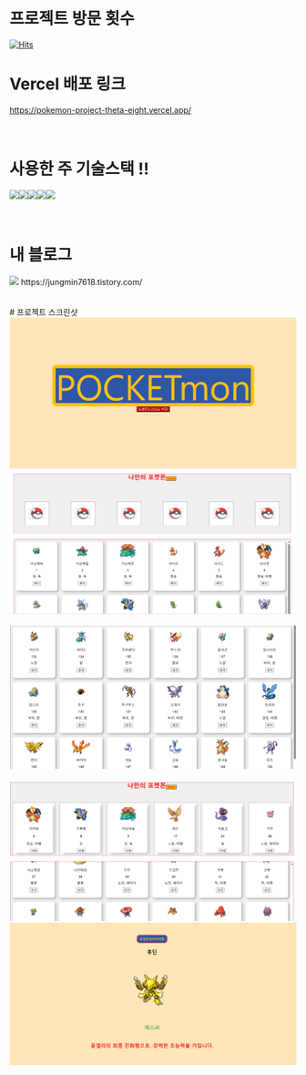

# 프로젝트 방문 횟수
[![Hits](https://hits.seeyoufarm.com/api/count/incr/badge.svg?url=https%3A%2F%2Fpokemon-project-theta-eight.vercel.app&count_bg=%2379C83D&title_bg=%23555555&icon=&icon_color=%23E7E7E7&title=hits&edge_flat=false)](https://hits.seeyoufarm.com)
# Vercel 배포 링크
https://pokemon-project-theta-eight.vercel.app/
<br> <br><br>
# 사용한 주 기술스택 !!
<img src="https://img.shields.io/badge/javascript-F7DF1E?style=for-the-badge&logo=javascript&logoColor=black"><img src="https://img.shields.io/badge/css-1572B6?style=for-the-badge&logo=css3&logoColor=white"><img src="https://img.shields.io/badge/html5-E34F26?style=for-the-badge&logo=html5&logoColor=white"><img src="https://img.shields.io/badge/github-181717?style=for-the-badge&logo=github&logoColor=white"><img src="https://img.shields.io/badge/react-61DAFB?style=for-the-badge&logo=react&logoColor=black">
<br> <br><br>
#  내 블로그  
<img src="https://img.shields.io/badge/Tistory-ff6252?style=for-the-badge&logo=Tistory&logoColor=white">       
https://jungmin7618.tistory.com/
<br> <br><br>
# 프로젝트 스크린샷
<img src="https://github.com/JungminLee97/pokemon-project/blob/main/%EC%8A%A4%ED%81%AC%EB%A6%B0%EC%83%B7%202025-02-11%20112308.png" />
<img src="https://github.com/JungminLee97/pokemon-project/blob/main/%EC%8A%A4%ED%81%AC%EB%A6%B0%EC%83%B7%202025-02-11%20112318.png" />
<br><br>
<img src="https://github.com/JungminLee97/pokemon-project/blob/main/%EC%8A%A4%ED%81%AC%EB%A6%B0%EC%83%B7%202025-02-11%20112401.png" />
<br><br>
<img src="https://github.com/JungminLee97/pokemon-project/blob/main/%EC%8A%A4%ED%81%AC%EB%A6%B0%EC%83%B7%202025-02-11%20112442.png" />

<img src="https://github.com/JungminLee97/pokemon-project/blob/main/%EC%8A%A4%ED%81%AC%EB%A6%B0%EC%83%B7%202025-02-11%20112516.png" />
